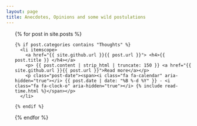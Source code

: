 ```yaml
---
layout: page
title: Anecdotes, Opinions and some wild postulations
---
```

<ul class="posts">
  {% for post in site.posts %}

    {% if post.categories contains "Thoughts" %}
      <li itemscope>
        <a href="{{ site.github.url }}{{ post.url }}"> <h4>{{ post.title }} </h4></a>
        <p> {{ post.content | strip_html | truncate: 150 }} <a href="{{ site.github.url }}{{ post.url }}">Read more</a></p>
        <p class="post-date"><span><i class="fa fa-calendar" aria-hidden="true"></i> {{ post.date | date: "%B %-d %Y" }} - <i class="fa fa-clock-o" aria-hidden="true"></i> {% include read-time.html %}</span></p>
      </li>

    {% endif %}
  {% endfor %}
</ul>
